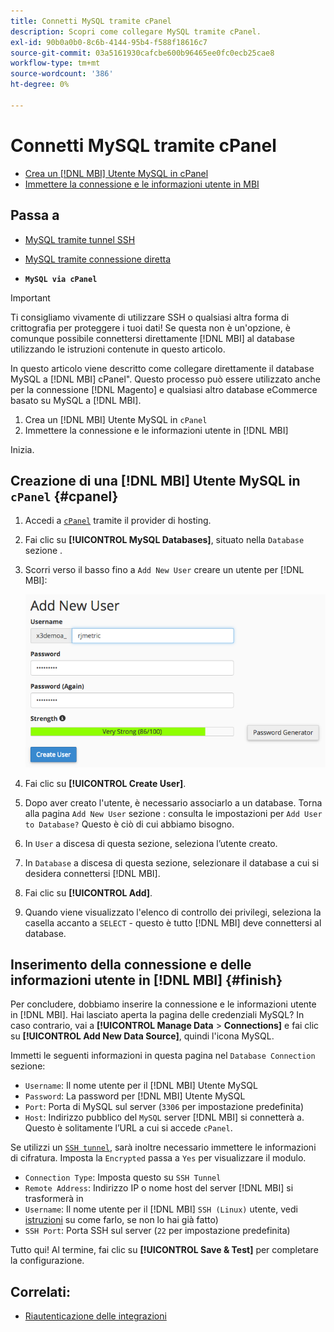```yaml
---
title: Connetti MySQL tramite cPanel
description: Scopri come collegare MySQL tramite cPanel.
exl-id: 90b0a0b0-8c6b-4144-95b4-f588f18616c7
source-git-commit: 03a5161930cafcbe600b96465ee0fc0ecb25cae8
workflow-type: tm+mt
source-wordcount: '386'
ht-degree: 0%

---
```


# Connetti MySQL tramite cPanel

* [Crea un [!DNL MBI] Utente MySQL in cPanel](#cpanel)
* [Immettere la connessione e le informazioni utente in MBI](#finish)

## Passa a

* [MySQL tramite tunnel SSH](../integrations/mysql-via-ssh-tunnel.md)
* [MySQL tramite connessione diretta](../integrations/mysql-via-a-direct-connection.md)

* **`MySQL via cPanel`**

>[!IMPORTANT]
>
>Ti consigliamo vivamente di utilizzare SSH o qualsiasi altra forma di crittografia per proteggere i tuoi dati! Se questa non è un&#39;opzione, è comunque possibile connettersi direttamente [!DNL MBI] al database utilizzando le istruzioni contenute in questo articolo.

In questo articolo viene descritto come collegare direttamente il database MySQL a [!DNL MBI] cPanel&quot;. Questo processo può essere utilizzato anche per la connessione [!DNL Magento] e qualsiasi altro database eCommerce basato su MySQL a [!DNL MBI].

1. Crea un [!DNL MBI] Utente MySQL in `cPanel`
1. Immettere la connessione e le informazioni utente in [!DNL MBI]

Inizia.

## Creazione di una [!DNL MBI] Utente MySQL in `cPanel` {#cpanel}

1. Accedi a [`cPanel`](../../../data-analyst/importing-data/integrations/mysql-via-cpanel.md) tramite il provider di hosting.
1. Fai clic su **[!UICONTROL MySQL Databases]**, situato nella `Database` sezione .
1. Scorri verso il basso fino a `Add New User` creare un utente per [!DNL MBI]:

   ![](../../../assets/create-mbi-mysql-user-cpanel.png)

1. Fai clic su **[!UICONTROL Create User]**.
1. Dopo aver creato l&#39;utente, è necessario associarlo a un database. Torna alla pagina `Add New User` sezione : consulta le impostazioni per `Add User to Database?` Questo è ciò di cui abbiamo bisogno.
1. In `User` a discesa di questa sezione, seleziona l’utente creato.
1. In `Database` a discesa di questa sezione, selezionare il database a cui si desidera connettersi [!DNL MBI].
1. Fai clic su **[!UICONTROL Add]**.
1. Quando viene visualizzato l&#39;elenco di controllo dei privilegi, seleziona la casella accanto a `SELECT` - questo è tutto [!DNL MBI] deve connettersi al database.

## Inserimento della connessione e delle informazioni utente in [!DNL MBI] {#finish}

Per concludere, dobbiamo inserire la connessione e le informazioni utente in [!DNL MBI]. Hai lasciato aperta la pagina delle credenziali MySQL? In caso contrario, vai a **[!UICONTROL Manage Data** > **Connections]** e fai clic su **[!UICONTROL Add New Data Source]**, quindi l&#39;icona MySQL.

Immetti le seguenti informazioni in questa pagina nel `Database Connection` sezione:

* `Username`: Il nome utente per il [!DNL MBI] Utente MySQL
* `Password`: La password per [!DNL MBI] Utente MySQL
* `Port`: Porta di MySQL sul server (`3306` per impostazione predefinita)
* `Host`: Indirizzo pubblico del `MySQL` server [!DNL MBI] si connetterà a. Questo è solitamente l’URL a cui si accede `cPanel`.

Se utilizzi un [`SSH tunnel`](../integrations/mysql-via-ssh-tunnel.md), sarà inoltre necessario immettere le informazioni di cifratura. Imposta la `Encrypted` passa a `Yes` per visualizzare il modulo.

* `Connection Type`: Imposta questo su `SSH Tunnel`
* `Remote Address`: Indirizzo IP o nome host del server [!DNL MBI] si trasformerà in
* `Username`: Il nome utente per il [!DNL MBI] `SSH (Linux)` utente, vedi [istruzioni](../../../data-analyst/importing-data/integrations/mysql-via-ssh-tunnel.md) su come farlo, se non lo hai già fatto)
* `SSH Port`: Porta SSH sul server (`22` per impostazione predefinita)

Tutto qui! Al termine, fai clic su **[!UICONTROL Save & Test]** per completare la configurazione.

## Correlati:

* [Riautenticazione delle integrazioni](https://support.magento.com/hc/en-us/articles/360016733151)
